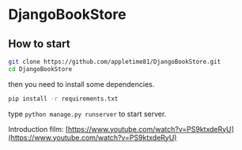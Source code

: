 # DjangoBookStore

## How to start

```sh
git clone https://github.com/appletime81/DjangoBookStore.git
cd DjangoBookStore
```

then you need to install some dependencies.

```sh
pip install -r requirements.txt
```
type `python manage.py runserver` to start server.

Introduction film: [https://www.youtube.com/watch?v=PS9ktxdeRyU](https://www.youtube.com/watch?v=PS9ktxdeRyU)